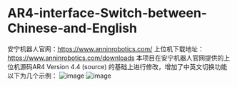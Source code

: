 # AR4-interface-Switch-between-Chinese-and-English
安宁机器人官网：https://www.anninrobotics.com/
上位机下载地址：https://www.anninrobotics.com/downloads
本项目在安宁机器人官网提供的上位机源码AR4 Version 4.4 (source) 的基础上进行修改，增加了中英文切换功能
以下为几个示例：
![image](https://github.com/user-attachments/assets/38aeff5e-9945-43e6-8bf1-aa39dbcaa599)
![image](https://github.com/user-attachments/assets/e1b2c580-bdaf-47b9-84dd-4061daac0bfc)
